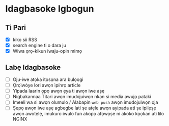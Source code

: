 # Idagbasoke Igbogun

## Ti Pari

- [x] kikọ sii RSS
- [x] search engine ti o dara ju
- [x] Wiwa ọrọ-kikun iwaju-opin mimọ

## Labẹ Idagbasoke

- [ ] Oju-iwe atọka itọsọna ara bulọọgi
- [ ] Ọrọìwòye lori awọn ìpínrọ article
- [ ] Yipada laarin ọpọ awọn ẹya ti awọn iwe aṣẹ
- [ ] Nigbakannaa Titari awọn imudojuiwọn nkan si media awujọ pataki
- [ ] Imeeli wa si awọn olumulo / Alabapin `web push` awọn imudojuiwọn ọja
- [ ] Ṣepọ awọn iwe aṣẹ agbegbe lati ṣe atẹle awọn ayipada ati ṣe ipilẹṣẹ awọn awotẹlẹ, imukuro iwulo fun akopọ afọwọṣe ni akoko kọọkan ati lilo NGINX